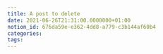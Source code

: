 ```yaml
---
title: A post to delete
date: 2021-06-26T21:31:00.0000000+01:00
notion_id: 676da59e-e362-4dd8-a779-c3b144af60b4
categories: 
tags: 
---
```


